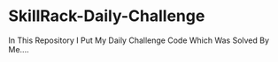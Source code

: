 # SkillRack-Daily-Challenge
In This Repository I Put My Daily Challenge Code Which Was Solved By Me....
